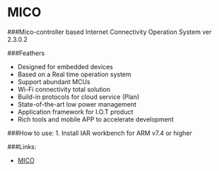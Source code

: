 MICO
====

###Mico-controller based Internet Connectivity Operation System ver 2.3.0.2


###Feathers
* Designed for embedded devices
* Based on a Real time operation system
* Support abundant MCUs
* Wi-Fi connectivity total solution
* Build-in protocols for cloud service (Plan)
* State-of-the-art low power management
* Application framework for I.O.T product
* Rich tools and mobile APP to accelerate development

###How to use:
	1. Install IAR workbench for ARM v7.4 or higher

###Links:
* [MICO](http://translate.google.com/translate?depth=1&hl=en&rurl=translate.google.com&sl=auto&tl=en&u=http://mico.io/wiki/doku.php)
